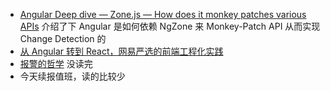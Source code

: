 - [Angular Deep dive — Zone.js — How does it monkey patches various APIs](https://medium.com/reverse-engineering-angular/angular-deep-dive-zone-js-how-does-it-monkey-patches-various-apis-9cc1c7fcc321) 介绍了下 Angular 是如何依赖 NgZone 来 Monkey-Patch API 从而实现 Change Detection 的
- [从 Angular 转到 React，网易严选的前端工程化实践](https://mp.weixin.qq.com/s/6NBaHzMtTCmEk3SKJQDTUQ)
- [报警的哲学](https://mp.weixin.qq.com/s/lJRPt7I0SeUwZ4HhVZn8AQ) 没读完
- 今天续报值班，读的比较少